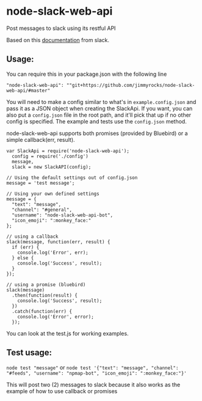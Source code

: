 # node-slack-web-api
Post messages to slack using its restful API

Based on this [documentation](https://api.slack.com/slackbot) from slack.

Usage:
------
You can require this in your package.json with the following line
```
"node-slack-web-api": ""git+https://github.com/jimmyrocks/node-slack-web-api/#master"
```

You will need to make a config similar to what's in `example.config.json` and pass it as a JSON object when creating the SlackApi.
If you want, you can also put a `config.json` file in the root path, and it'll pick that up if no other config is specified.
The example and tests use the `config.json` method.

node-slack-web-api supports both promises (provided by Bluebird) or a simple callback(err, result).

```
var SlackApi = require('node-slack-web-api');
  config = require('./config')
  message,
  slack = new SlackAPI(config);

// Using the default settings out of config.json
message = 'test message';

// Using your own defined settings
message = {
  "text": "message",
  "channel": "#general",
  "username": "node-slack-web-api-bot",
  "icon_emoji": ":monkey_face:"
};

// using a callback
slack(message, function(err, result) {
  if (err) {
    console.log('Error', err);
  } else {
    console.log('Success', result);
  }
});

// using a promise (bluebird)
slack(message)
  .then(function(result) {
    console.log('Success', result);
  })
  .catch(function(err) {
    console.log('Error', error);
  });
```

You can look at the test.js for working examples.

Test usage:
-----------
`node test "message"`
or
`node test '{"text": "message", "channel": "#feeds", "username": "npmap-bot", "icon_emoji": ":monkey_face:"}'`

This will post two (2) messages to slack because it also works as the example of how to use callback or promises
